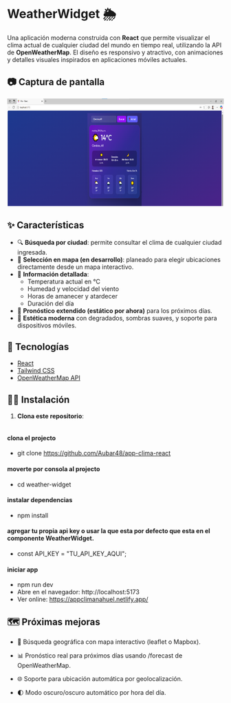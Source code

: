 # WeatherWidget 🌦️

Una aplicación moderna construida con **React** que permite visualizar el clima actual de cualquier ciudad del mundo en tiempo real, utilizando la API de **OpenWeatherMap**. El diseño es responsivo y atractivo, con animaciones y detalles visuales inspirados en aplicaciones móviles actuales.

## 📷 Captura de pantalla
<picture><img src="./public/app-clima.png" alt="logo" style="height: 250px;"></picture>



## ✨ Características

- 🔍 **Búsqueda por ciudad**: permite consultar el clima de cualquier ciudad ingresada.
- 📍 **Selección en mapa (en desarrollo)**: planeado para elegir ubicaciones directamente desde un mapa interactivo.
- 📆 **Información detallada**:
  - Temperatura actual en °C
  - Humedad y velocidad del viento
  - Horas de amanecer y atardecer
  - Duración del día
- 📅 **Pronóstico extendido (estático por ahora)** para los próximos días.
- 🌈 **Estética moderna** con degradados, sombras suaves, y soporte para dispositivos móviles.

## 🚀 Tecnologías

- [React](https://reactjs.org/)
- [Tailwind CSS](https://tailwindcss.com/)
- [OpenWeatherMap API](https://openweathermap.org/api)

## 🧑‍💻 Instalación

1. **Clona este repositorio**:

   ```bash
#### clona el projecto
- git clone https://github.com/Aubar48/app-clima-react
#### moverte por consola al projecto
- cd weather-widget
#### instalar dependencias
- npm install
#### agregar tu propia api key o usar la que esta por defecto que esta en el componente WeatherWidget.
- const API_KEY = "TU_API_KEY_AQUI";
#### iniciar app
- npm run dev
- Abre en el navegador: http://localhost:5173
- Ver online: https://appclimanahuel.netlify.app/

## 🗺️ Próximas mejoras
- 🧭 Búsqueda geográfica con mapa interactivo (leaflet o Mapbox).

- 📊 Pronóstico real para próximos días usando /forecast de OpenWeatherMap.

- 🌐 Soporte para ubicación automática por geolocalización.

- 🌓 Modo oscuro/oscuro automático por hora del día.



